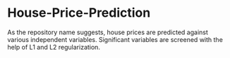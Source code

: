 # House-Price-Prediction
As the repository name suggests, house prices are predicted against various independent variables. Significant variables are screened with the help of L1 and L2 regularization.
